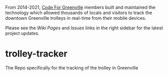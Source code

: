 From 2014-2021, [Code For Greenville](https://codeforgreenville.org/) members built and maintained the technology which allowed thousands of locals and visitors to track the downtown Greenville trolleys in real-time from their mobile devices.

Please see the *Wiki Pages* and *Issues* links in the right sidebar for the latest project updates.

trolley-tracker
===============

The Repo specifically for the tracking of the trolley in Greenville

